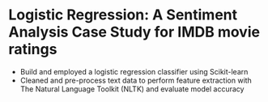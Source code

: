 <h1>Logistic Regression: A Sentiment Analysis Case Study for IMDB movie ratings </h1>
<ul>
  <li>Build and employed a logistic regression classifier using Scikit-learn</li>
  <li>Cleaned and pre-process text data to perform feature extraction with The Natural Language Toolkit (NLTK) and evaluate model accuracy</li>
</ul>
